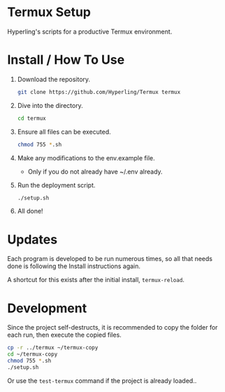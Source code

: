 # Termux Setup

Hyperling's scripts for a productive Termux environment.

# Install / How To Use

1. Download the repository.

    ```sh
    git clone https://github.com/Hyperling/Termux termux
    ```

1. Dive into the directory.

    ```sh
    cd termux
    ```

1. Ensure all files can be executed.

    ```sh
    chmod 755 *.sh
    ```

1. Make any modifications to the env.example file.
    - Only if you do not already have ~/.env already.

1. Run the deployment script.

    ```sh
    ./setup.sh
    ```

1. All done!

# Updates

Each program is developed to be run numerous times, so all that needs done is following the Install instructions again.

A shortcut for this exists after the initial install, `termux-reload`.

# Development

Since the project self-destructs, it is recommended to copy the folder for each run, then execute the copied files.

```sh
cp -r ../termux ~/termux-copy
cd ~/termux-copy
chmod 755 *.sh
./setup.sh
```

Or use the `test-termux` command if the project is already loaded..
